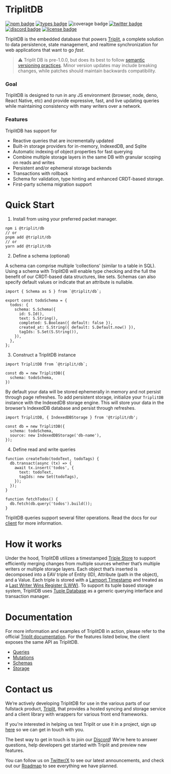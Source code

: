 # TriplitDB

[![npm badge](https://img.shields.io/npm/v/@triplit/db)](https://www.npmjs.com/package/@triplit/db)
[![types badge](https://img.shields.io/npm/types/@triplit/db)](https://www.triplit.dev/docs/schemas)
![coverage badge](https://img.shields.io/endpoint?url=https://gist.githubusercontent.com/pbohlman/f5f2c109373b081a8d894d8289f135e3/raw/triplit_coverage.json)
[![twitter badge](https://img.shields.io/badge/twitter-%40triplit__dev-1DA1F2)](https://twitter.com/triplit_dev)
[![discord badge](https://img.shields.io/discord/1138467878623006720?label=discord&color=5969EA)](https://discord.gg/q89sGWHqQ5)
[![license badge](https://img.shields.io/github/license/aspen-cloud/triplit)](https://github.com/aspen-cloud/triplit/blob/main/LICENSE)

TriplitDB is the embedded database that powers [Triplit](https://triplit.dev/), a complete solution to data persistence, state management, and realtime synchronization for web applications that want to go _fast_.

> ⚠️ Triplit DB is pre-1.0.0, but does its best to follow [semantic versioning practices](https://semver.org/). Minor version updates may include breaking changes, while patches should maintain backwards compatibility.

### Goal

TriplitDB is designed to run in any JS environment (browser, node, deno, React Native, etc) and provide expressive, fast, and live updating queries while maintaining consistency with many writers over a network.

### Features

TriplitDB has support for

- Reactive queries that are incrementally updated
- Built-in storage providers for in-memory, IndexedDB, and Sqlite
- Automatic indexing of object properties for fast querying
- Combine multiple storage layers in the same DB with granular scoping on reads and writes
- Persistent and/or ephemeral storage backends
- Transactions with rollback
- Schema for validation, type hinting and enhanced CRDT-based storage.
- First-party schema migration support

# Quick Start

1. Install from using your preferred packet manager.

```
npm i @triplit/db
// or
pnpm add @triplit/db
// or
yarn add @triplit/db
```

2. Define a schema (optional)

A schema can comprise multiple ‘collections’ (similar to a table in SQL). Using a schema with TriplitDB will enable type checking and the full the benefit of our CRDT-based data structures, like sets. Schemas can also specify default values or indicate that an attribute is nullable.

```tsx
import { Schema as S } from `@triplit/db`;

export const todoSchema = {
  todos: {
    schema: S.Schema({
      id: S.Id(),
      text: S.String(),
      completed: S.Boolean({ default: false }),
      created_at: S.String({ default: S.Default.now() }),
      tagIds: S.Set(S.String()),
    }),
  },
};
```

3. Construct a TriplitDB instance

```tsx
import TriplitDB from `@triplit/db`;

const db = new TriplitDB({
  schema: todoSchema,
})
```

By default your data will be stored ephemerally in memory and not persist through page refreshes. To add persistent storage, initialize your `TriplitDB` instance with the IndexedDB storage engine. This will store your data in the browser’s IndexedDB database and persist through refreshes.

```tsx
import TriplitDB, { IndexedDBStorage } from '@triplit/db';

const db = new TriplitDB({
  schema: todoSchema,
  source: new IndexedDBStorage('db-name'),
});
```

4. Define read and write queries

```tsx
function createTodo(todoText, todoTags) {
  db.transact(async (tx) => {
    await tx.insert('todos', {
      text: todoText,
      tagIds: new Set(todoTags),
    });
  });
}

function fetchTodos() {
  db.fetch(db.query('todos').build());
}
```

TriplitDB queries support several filter operations. Read the docs for our [client](https://www.triplit.dev/docs/client) for more information.

# How it works

Under the hood, TriplitDB utilizes a timestamped [Triple Store](https://en.wikipedia.org/wiki/Triplestore) to support efficiently merging changes from multiple sources whether that’s multiple writers or multiple storage layers. Each object that’s inserted is decomposed into a EAV triple of Entity (ID), Attribute (path in the object), and a Value. Each triple is stored with a [Lamport Timestamp](https://en.wikipedia.org/wiki/Lamport_timestamp) and treated as a [Last Writer Wins Register (LWW)](https://github.com/pfrazee/crdt_notes#last-writer-wins-register-lww-register). To support its tuple based storage system, TriplitDB uses [Tuple Database](https://github.com/ccorcos/tuple-database/) as a generic querying interface and transaction manager.

# Documentation

For more information and examples of TriplitDB in action, please refer to the official [Triplit documentation](https://wwww.triplit.dev/docs). For the features listed below, the client exposes the same API as TriplitDB.

- [Queries](https://www.triplit.dev/docs/client/query)
- [Mutations](https://www.triplit.dev/docs/client/insert)
- [Schemas](https://www.triplit.dev/docs/schemas)
- [Storage](https://www.triplit.dev/docs/client/storage)

# Contact us

We’re actively developing TriplitDB for use in the various parts of our fullstack product, [Triplit](https://www.triplit.dev), that provides a hosted syncing and storage service and a client library with wrappers for various front end frameworks.

If you're interested in helping us test Triplit or use it in a project, sign up [here](https://www.triplit.dev/waitlist) so we can get in touch with you.

The best way to get in touch is to join our [Discord](https://discord.gg/MRhJXkWV)! We're here to answer questions, help developers get started with Triplit and preview new features.

You can follow us on [Twitter/X](https://twitter.com/triplit_dev) to see our latest announcements, and check out our [Roadmap](https://www.triplit.dev/roadmap) to see everything we have planned.

